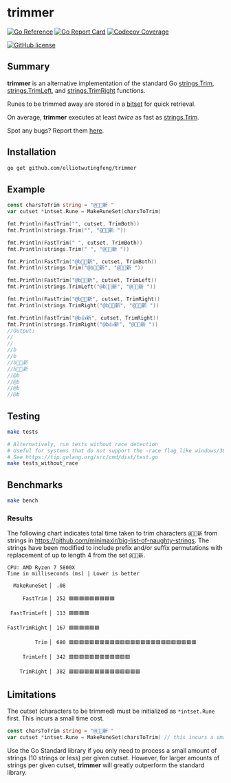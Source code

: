 # trimmer

[![Go Reference](https://img.shields.io/badge/go-reference-blue?logo=go&logoColor=white&style=for-the-badge)](https://pkg.go.dev/github.com/elliotwutingfeng/trimmer)
[![Go Report Card](https://goreportcard.com/badge/github.com/elliotwutingfeng/trimmer?style=for-the-badge)](https://goreportcard.com/report/github.com/elliotwutingfeng/trimmer)
[![Codecov Coverage](https://img.shields.io/codecov/c/github/elliotwutingfeng/trimmer?color=bright-green&logo=codecov&style=for-the-badge&token=ukbSs4rsOr)](https://codecov.io/gh/elliotwutingfeng/trimmer)

[![GitHub license](https://img.shields.io/badge/LICENSE-BSD--3--CLAUSE-GREEN?style=for-the-badge)](LICENSE)

## Summary

**trimmer** is an alternative implementation of the standard Go [strings.Trim](https://pkg.go.dev/strings#Trim), [strings.TrimLeft](https://pkg.go.dev/strings#TrimLeft), and [strings.TrimRight](https://pkg.go.dev/strings#TrimRight) functions.

Runes to be trimmed away are stored in a [bitset](https://github.com/karlseguin/intset) for quick retrieval.

On average, **trimmer** executes at least *twice* as fast as [strings.Trim](https://pkg.go.dev/strings#Trim).

Spot any bugs? Report them [here](https://github.com/elliotwutingfeng/trimmer/issues).

## Installation

```sh
go get github.com/elliotwutingfeng/trimmer
```

## Example

```go
const charsToTrim string = "@👍🏽新 "
var cutset *intset.Rune = MakeRuneSet(charsToTrim)

fmt.Println(FastTrim("", cutset, TrimBoth))
fmt.Println(strings.Trim("", "@👍🏽新 "))

fmt.Println(FastTrim(" ", cutset, TrimBoth))
fmt.Println(strings.Trim(" ", "@👍🏽新 "))

fmt.Println(FastTrim("@b👍🏽新", cutset, TrimBoth))
fmt.Println(strings.Trim("@b👍🏽新", "@👍🏽新 "))

fmt.Println(FastTrim("@b👍🏽新", cutset, TrimLeft))
fmt.Println(strings.TrimLeft("@b👍🏽新", "@👍🏽新 "))

fmt.Println(FastTrim("@b👍🏽新", cutset, TrimRight))
fmt.Println(strings.TrimRight("@b👍🏽新", "@👍🏽新 "))

fmt.Println(FastTrim("@b👍新", cutset, TrimRight))
fmt.Println(strings.TrimRight("@b👍新", "@👍🏽新 "))
//Output:
//
//
//b
//b
//b👍🏽新
//b👍🏽新
//@b
//@b
//@b
//@b
```

## Testing

```sh
make tests

# Alternatively, run tests without race detection
# Useful for systems that do not support the -race flag like windows/386
# See https://tip.golang.org/src/cmd/dist/test.go
make tests_without_race
```

## Benchmarks

```sh
make bench
```

### Results

The following chart indicates total time taken to trim characters `@👍🏽新` from strings in <https://github.com/minimaxir/big-list-of-naughty-strings>. The strings have been modified to include prefix and/or suffix permutations with replacement of up to length 4 from the set `@👍🏽新`.

```text
CPU: AMD Ryzen 7 5800X
Time in milliseconds (ms) | Lower is better

  MakeRuneSet ▏ .08

     FastTrim ▏ 252 🟦🟦🟦🟦🟦🟦🟦🟦🟦

 FastTrimLeft ▏ 113 🟦🟦🟦🟦

FastTrimRight ▏ 167 🟦🟦🟦🟦🟦🟦

         Trim ▏ 680 🟥🟥🟥🟥🟥🟥🟥🟥🟥🟥🟥🟥🟥🟥🟥🟥🟥🟥🟥🟥🟥🟥🟥🟥🟥

     TrimLeft ▏ 342 🟥🟥🟥🟥🟥🟥🟥🟥🟥🟥🟥🟥

    TrimRight ▏ 382 🟥🟥🟥🟥🟥🟥🟥🟥🟥🟥🟥🟥🟥🟥
```

## Limitations

The cutset (characters to be trimmed) must be initialized as `*intset.Rune` first. This incurs a small time cost.

```go
const charsToTrim string = "@👍🏽新 "
var cutset *intset.Rune = MakeRuneSet(charsToTrim) // this incurs a small time cost
```

Use the Go Standard library if you only need to process a small amount of strings (10 strings or less) per given cutset. However, for larger amounts of strings per given cutset, **trimmer** will greatly outperform the standard library.
